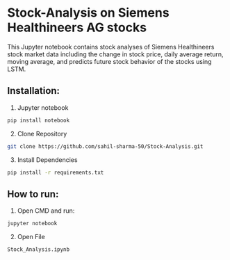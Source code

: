 # Stock-Analysis on Siemens Healthineers AG stocks

This Jupyter notebook contains stock analyses of Siemens Healthineers stock market data including the change in stock price, daily average return, moving average, and predicts future stock behavior of the stocks using LSTM.

## Installation:
1. Jupyter notebook
```bash
pip install notebook
```
2. Clone Repository
```bash
git clone https://github.com/sahil-sharma-50/Stock-Analysis.git
```
3. Install Dependencies 
```bash
pip install -r requirements.txt
```

## How to run:
1. Open CMD and run:
```bash
jupyter notebook
```
2. Open File
```bash
Stock_Analysis.ipynb
```

